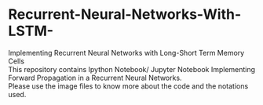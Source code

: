 # Recurrent-Neural-Networks-With-LSTM-
Implementing Recurrent Neural Networks with Long-Short Term Memory Cells<br>
This repository contains Ipython Notebook/ Jupyter Notebook Implementing Forward Propagation in a Recurrent Neural Networks.<br>
Please use the image files to know more about the code and the notations used.
